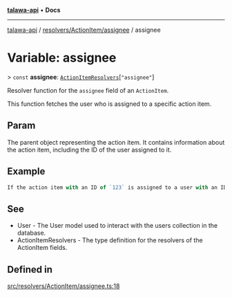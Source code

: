 [**talawa-api**](../../../../README.md) • **Docs**

***

[talawa-api](../../../../modules.md) / [resolvers/ActionItem/assignee](../README.md) / assignee

# Variable: assignee

\> `const` **assignee**: [`ActionItemResolvers`](../../../../types/generatedGraphQLTypes/type-aliases/ActionItemResolvers.md)\[`"assignee"`\]

Resolver function for the `assignee` field of an `ActionItem`.

This function fetches the user who is assigned to a specific action item.

## Param

The parent object representing the action item. It contains information about the action item, including the ID of the user assigned to it.

## Example

```ts
If the action item with an ID of `123` is assigned to a user with an ID of `456`, this resolver will find the user with the ID `456` in the database and return their information.
```

## See

 - User - The User model used to interact with the users collection in the database.
 - ActionItemResolvers - The type definition for the resolvers of the ActionItem fields.

## Defined in

[src/resolvers/ActionItem/assignee.ts:18](https://github.com/PalisadoesFoundation/talawa-api/blob/a87b45a1c490c996c3a8a52e117ecbaa4742ef49/src/resolvers/ActionItem/assignee.ts#L18)

